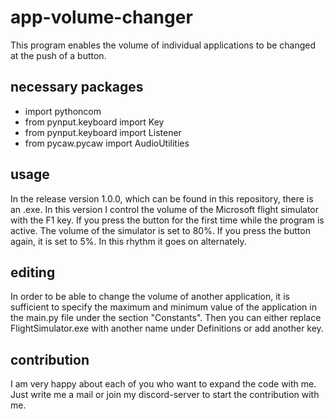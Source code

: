 # app-volume-changer

This program enables the volume of individual applications to be changed at the push of a button.

## necessary packages
- import pythoncom
- from pynput.keyboard import Key
- from pynput.keyboard import Listener
- from pycaw.pycaw import AudioUtilities

## usage
In the release version 1.0.0, which can be found in this repository, there is an .exe. In this version I control the volume of the Microsoft flight simulator with the F1 key. If you press the button for the first time while the program is active. The volume of the simulator is set to 80%. If you press the button again, it is set to 5%. In this rhythm it goes on alternately.

## editing
In order to be able to change the volume of another application, it is sufficient to specify the maximum and minimum value of the application in the main.py file under the section "Constants". Then you can either replace FlightSimulator.exe with another name under Definitions or add another key.

## contribution
I am very happy about each of you who want to expand the code with me. Just write me a mail or join my discord-server to start the contribution with me.

